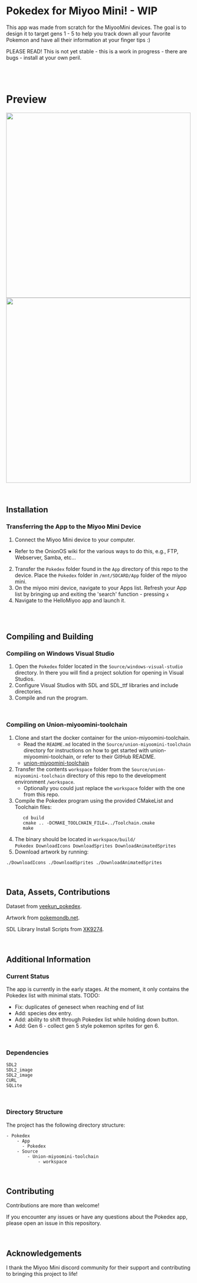 # Pokedex for Miyoo Mini! - WIP

This app was made from scratch for the MiyooMini devices. The goal is to design it to target gens 1 - 5 to help you track down all your favorite Pokemon and have all their information at your finger tips :) 

PLEASE READ! This is not yet stable - this is a work in progress - there are bugs - install at your own peril.

</br>
</br>

# Preview

<p float="left">
  <img src="https://github.com/Yorisoft/pokedex_miyoo/assets/27126548/885de49c-ab59-470c-b23e-3cd7a26d6fe7" width="500" />
  <img src="https://github.com/Yorisoft/pokedex_miyoo/assets/27126548/d74a1b0f-594f-438d-8516-03a4bc38b667" width="500" /> 
</p>

</br>

## Installation

### Transferring the App to the Miyoo Mini Device

1. Connect the Miyoo Mini device to your computer.
  - Refer to the OnionOS wiki for the various ways to do this, e.g., FTP, Webserver, Samba, etc…
2. Transfer the `Pokedex` folder found in the `App` directory of this repo to the device. Place the `Pokedex` folder in `/mnt/SDCARD/App` folder of the miyoo mini.
3. On the miyoo mini device, navigate to your Apps list. Refresh your App list by bringing up and exiting the 'search' function - pressing `x`
4. Navigate to the HelloMiyoo app and launch it. 

</br>
</br>

## Compiling and Building

### Compiling on Windows Visual Studio

1. Open the `Pokedex` folder located in the `Source/windows-visual-studio` directory. In there you will find a project solution for opening in Visual Studios. 
2. Configure Visual Studios with SDL and SDL_ttf libraries and include directories.
3. Compile and run the program.

</br>

### Compiling on Union-miyoomini-toolchain

1. Clone and start the docker container for the union-miyoomini-toolchain. 
   - Read the `README.md` located in the `Source/union-miyoomini-toolchain` directory for instructions on how to get started with union-miyoomini-toolchain, or refer to their GitHub README. 
   - [union-miyoomini-toolchain](https://github.com/MiyooMini/union-toolchain/tree/main)
2. Transfer the contents `workspace` folder from the `Source/union-miyoomini-toolchain` directory of this repo to the development environment `/workspace`. 
   - Optionally you could just replace the `workspace` folder with the one from this repo. 
3. Compile the Pokedex program using the provided CMakeList and Toolchain files:
     ```
        cd build
        cmake .. -DCMAKE_TOOLCHAIN_FILE=../Toolchain.cmake
        make
     ```
4. The binary should be located in `workspace/build/` </br>
     `Pokedex DownloadIcons DownloadSprites DownloadAnimatedSprites`
5. Download artwork by running:
```
./DownloadIcons ./DownloadSprites ./DownloadAnimatedSprites
```

</br>

## Data, Assets, Contributions

Dataset from [veekun_pokedex](https://github.com/veekun/veekun-pokedex).

Artwork from [pokemondb.net](https://pokemondb.net/).

SDL Library Install Scripts from [XK9274](https://github.com/XK9274).

</br>

## Additional Information


### Current Status

The app is currently in the early stages. At the moment, it only contains the Pokedex list with minimal stats. 
TODO:
- Fix: duplicates of genesect when reaching end of list
- Add: species dex entry.
- Add: ability to shift through Pokedex list while holding down button.
- Add: Gen 6 - collect gen 5 style pokemon sprites for gen 6. 

</br>

### Dependencies

```
SDL2
SDL2_image
SDL2_image
CURL
SQLite
```

</br>

### Directory Structure

The project has the following directory structure:
```
- Pokedex
    - App
      - Pokedex
    - Source
        - Union-miyoomini-toolchain
            - workspace
```

</br>

## Contributing

Contributions are more than welcome! 

If you encounter any issues or have any questions about the Pokedex app, please open an issue in this repository.

</br>

## Acknowledgements

I thank the Miyoo Mini discord community for their support and contributing to bringing this project to life!

